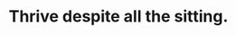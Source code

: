 ---
templateKey: index-page
title: Thrive despite all the sitting.
image: /img/main-image.png
imageAlt: Relevel helps your body thrive despite sitting
imageTitle: Relevel will help you eliminate pain caused by sitting
subheading: Relevel is the mobile fitness app on the mission to eliminate pain caused by the sedentary lifestyle. Professional training plans, easy daily routines and fun exercises, will take the away the aches caused by sitting in front of the computer too much.
comingsoon:
  image: /img/relevel-app-image.png
  imageAlt: Relevel app on iOS & Android
  imageTitle: Relevel app coming soon to iOS & Android
  title: Coming soon to iOS & Android
  description: Relevel is the fitness app on the mission to eliminate pain caused by the sedentary lifestyle. Professional training plans, easy daily routines and fun exercises, will take the away the aches caused by sitting in front of the computer too much.
prosection:
  image: /img/professional-training.png
  imageAlt: Relevel provides professional training at a fracture of the cost
  imageTitle: Relevel provides professional training at a fracture of the cost
  title: Professional daily training programs will help you eliminate
  painAddition:
    - pain: neck pain
    - pain: back pain
    - pain: hip pain
    - pain: wrist pain
    - pain: shoulder pain
    - pain: butt pain
everything:
  title: Everything You Need.
  list:
    - feature:
        title: Personalized Trainings
        description: Relevel is the fitness app on the mission to eliminate pain caused by the sedentary lifestyle. Professional training plans, easy daily routines and fun exercises, will take the away the aches caused by sitting in front of the computer too much.
        image: /img/personalized-trainings.png
        imageAlt: Personalized algorithmic trainings
        imageTitle: Relevel provides professional training at a fracture of the cost
    - feature:
        title: Dedicated Programs
        description: Relevel is the fitness app on the mission to eliminate pain caused by the sedentary lifestyle. Professional training plans, easy daily routines and fun exercises, will take the away the aches caused by sitting in front of the computer too much.
        image: /img/dedicated-programs.png
        imageAlt: Personalized algorithmic trainings
        imageTitle: Relevel provides professional training at a fracture of the cost
    - feature:
        title: Behind the Desk Exercises
        description: Relevel is the fitness app on the mission to eliminate pain caused by the sedentary lifestyle. Professional training plans, easy daily routines and fun exercises, will take the away the aches caused by sitting in front of the computer too much.
        image: /img/behind-the-desk.png
        imageAlt: Personalized algorithmic trainings
        imageTitle: Relevel provides professional training at a fracture of the cost
createdBy:
  title: Created by Professionals
  description: Emilia Wysocka-Treder, founder and CEO at Relevel, is a certified Pilates instructor with nearly a decade of experience. She works as a personal trainer with executives from the most successful companies in the world.
  image: /img/professional-emilia.png
  imageAlt: Personalized algorithmic trainings
  imageTitle: Relevel provides professional training at a fracture of the cost
newLifeGrid:
  title: Your New Life Starts Now.
  description: Relevel is the fitness app on the mission to eliminate pain caused by the sedentary lifestyle. Professional training plans, easy daily routines and fun exercises, will take the away the aches caused by sitting in front of the computer too much.
  list:
    - item:
        title: Lower Back Pain
        description: Relevel is the fitness app on the mission to eliminate pain caused by the sedentary lifestyle. Professional training plans, easy daily routines and fun exercises, will take the away the aches caused by sitting in front of the computer too much.
        image: /img/lower-back-pain.png
        imageAlt: Personalized algorithmic trainings
        imageTitle: Relevel provides professional training at a fracture of the cost
    - item:
        title: Shoulder Pain
        description: Relevel is the fitness app on the mission to eliminate pain caused by the sedentary lifestyle. Professional training plans, easy daily routines and fun exercises, will take the away the aches caused by sitting in front of the computer too much.
        image: /img/shoulder-pain.png
        imageAlt: Personalized algorithmic trainings
        imageTitle: Relevel provides professional training at a fracture of the cost
    - item:
        title: Carpal Tunnel
        description: Relevel is the fitness app on the mission to eliminate pain caused by the sedentary lifestyle. Professional training plans, easy daily routines and fun exercises, will take the away the aches caused by sitting in front of the computer too much.
        image: /img/carpal-tunnel.png
        imageAlt: Personalized algorithmic trainings
        imageTitle: Relevel provides professional training at a fracture of the cost
    - item:
        title: Neck Pain
        description: Relevel is the fitness app on the mission to eliminate pain caused by the sedentary lifestyle. Professional training plans, easy daily routines and fun exercises, will take the away the aches caused by sitting in front of the computer too much.
        image: /img/neck-pain.png
        imageAlt: Personalized algorithmic trainings
        imageTitle: Relevel provides professional training at a fracture of the cost
    - item:
        title: Sciatica
        description: Relevel is the fitness app on the mission to eliminate pain caused by the sedentary lifestyle. Professional training plans, easy daily routines and fun exercises, will take the away the aches caused by sitting in front of the computer too much.
        image: /img/sciatica.png
        imageAlt: Personalized algorithmic trainings
        imageTitle: Relevel provides professional training at a fracture of the cost
footer:
  latest:
    - article: 
      title: What's causing Sciatica and how can you help yourself
      url: https://getrelevel.com
    - article: 
      title: 4 stretches to prevent and ease the pain caused by carpal tunnel 
      url: https://getrelevel.com
    - article: 
      title: 5 Easy stretches to Help Relieve Sciatica and Lower Back Pain In 15 Minutes
      url: https://getrelevel.com
    - article: 
      title: How to use a tennis ball for lower back pain relief
      url: https://getrelevel.com
    - article: 
      title: Keep your disc in place. 15 minute exercise routine for herniated disc
      url: https://getrelevel.com
---
